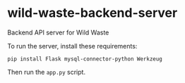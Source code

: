# wild-waste-backend-server
Backend API server for Wild Waste

To run the server, install these requirements:
```
pip install Flask mysql-connector-python Werkzeug
```

Then run the `app.py` script.

